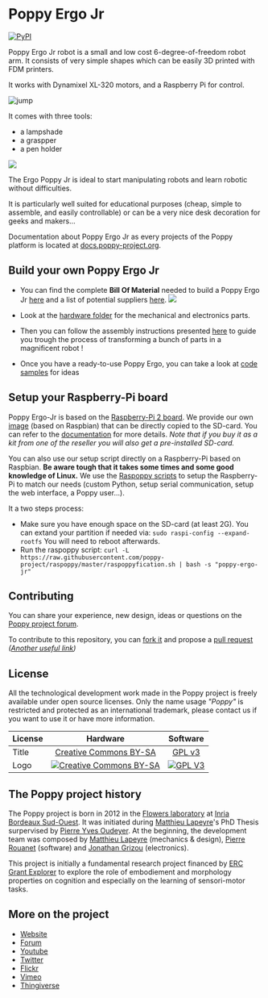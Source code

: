 # Poppy Ergo Jr
[![PyPI](https://img.shields.io/pypi/v/poppy-ergo-jr.svg)](https://pypi.python.org/pypi/poppy-ergo-jr/)

Poppy Ergo Jr robot is a small and low cost 6-degree-of-freedom robot arm. It consists of very simple shapes which can be easily 3D printed with FDM printers.

It works with Dynamixel XL-320 motors, and a Raspberry Pi for control.

![jump](doc/img/ergo_jump.gif)

It comes with three tools:
* a lampshade
* a graspper
* a pen holder

![](doc/img/ergo_tools.gif)


The Ergo Poppy Jr is ideal to start manipulating robots and learn robotic without difficulties.

It is particularly well suited for educational purposes (cheap, simple to assemble, and easily controllable) or can be a very nice desk decoration for geeks and makers...

Documentation about Poppy Ergo Jr as every projects of the Poppy platform is located at [docs.poppy-project.org](http://docs.poppy-project.org/en/).

## Build your own Poppy Ergo Jr

* You can find the complete **Bill Of Material** needed to build a Poppy Ergo Jr [here](doc/bom.md) and a list of potential suppliers [here](doc/suppliers.md).
![](doc/img/assembly/steps/ErgoJr_assembly.gif)

* Look at the [hardware folder](hardware) for the mechanical and electronics parts.

* Then you can follow the assembly instructions presented [here](doc/assembly.md) to guide you trough the process of transforming a bunch of parts in a magnificent robot !

* Once you have a ready-to-use Poppy Ergo, you can take a look at [code samples](https://github.com/poppy-project/poppy-ergo-jr/tree/master/software/samples) for ideas

## Setup your Raspberry-Pi board

Poppy Ergo-Jr is based on the [Raspberry-Pi 2 board](https://www.raspberrypi.org/products/raspberry-pi-2-model-b/). We provide our own [image](https://github.com/poppy-project/poppy-ergo-jr/releases/download/1.0.0-rc.2/poppy-ergo-jr.img.zip) (based on Raspbian) that can be directly copied to the SD-card. You can refer to the [documentation](http://docs.poppy-project.org/en/installation/install-a-poppy-board.html) for more details. *Note that if you buy it as a kit from one of the reseller you will also get a pre-installed SD-card.*

You can also use our setup script directly on a Raspberry-Pi based on Raspbian. **Be aware tough that it takes some times and some good knowledge of Linux.** We use the [Raspoppy scripts](https://github.com/poppy-project/raspoppy) to setup the Raspberry-Pi to match our needs (custom Python, setup serial communication, setup the web interface, a Poppy user...).

It a two steps process:

* Make sure you have enough space on the SD-card (at least 2G). You can extand your partition if needed via:
```sudo raspi-config --expand-rootfs``` You will need to reboot afterwards.
* Run the raspoppy script: ```curl -L https://raw.githubusercontent.com/poppy-project/raspoppy/master/raspoppyfication.sh | bash -s "poppy-ergo-jr"```

## Contributing

You can share your experience, new design, ideas or questions on the [Poppy project forum](https://forum.poppy-project.org/).

To contribute to this repository, you can [fork it](https://help.github.com/articles/fork-a-repo/) and propose a [pull request](https://help.github.com/articles/using-pull-requests/) *([Another useful link](https://gun.io/blog/how-to-github-fork-branch-and-pull-request/))*

## License

All the technological development work made in the Poppy project is freely available under open source licenses. Only the name usage *"Poppy"* is restricted and protected as an international trademark, please contact us if you want to use it or have more information.

|   License     |     Hardware    |   Software      |
| ------------- | :-------------: | :-------------: |
| Title  | [Creative Commons BY-SA](http://creativecommons.org/licenses/by-sa/4.0/)  |[GPL v3](http://www.gnu.org/licenses/gpl.html)  |
| Logo  | [![Creative Commons BY-SA](https://i.creativecommons.org/l/by-sa/4.0/88x31.png) ](http://creativecommons.org/licenses/by-sa/4.0/)  |[![GPL V3](https://www.gnu.org/graphics/gplv3-88x31.png)](http://www.gnu.org/licenses/gpl.html)  |


## The Poppy project history

The Poppy project is born in 2012 in the [Flowers laboratory](https://flowers.inria.fr/) at [Inria Bordeaux Sud-Ouest](http://www.inria.fr/en/centre/bordeaux).
It was initiated during [Matthieu Lapeyre](https://github.com/matthieu-lapeyre)'s PhD Thesis surpervised by [Pierre Yves Oudeyer](http://www.pyoudeyer.com/). At the beginning, the development team was composed by [Matthieu Lapeyre](https://github.com/matthieu-lapeyre) (mechanics & design), [Pierre Rouanet](https://github.com/pierre-rouanet) (software) and [Jonathan Grizou](http://jgrizou.com/) (electronics).

This project is initially a fundamental research project financed by [ERC Grant Explorer](http://erc.europa.eu/) to explore the role of embodiement and morphology properties on cognition and especially on the learning of sensori-motor tasks.


## More on the project

- [Website](https://www.poppy-project.org)
- [Forum](https://forum.poppy-project.org)
- [Youtube](https://www.youtube.com/channel/UC3iVGSr-vMgnFlIfPBH2p7Q)
- [Twitter](https://twitter.com/poppy_project)
- [Flickr](https://www.flickr.com/photos/poppy-project)
- [Vimeo](https://vimeo.com/poppyproject)
- [Thingiverse](http://www.thingiverse.com/poppy_project/)
